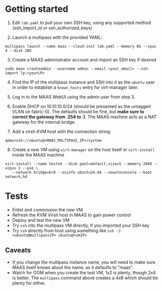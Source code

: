 # Getting started

1. Edit `lab.yaml` to pull your own SSH key, using any supported method (ssh_import_id or ssh_authorized_keys)

2. Launch a multipass with the provided YAML:
```
multipass launch --name maas --cloud-init lab.yaml --memory 8G --cpus 4 --disk 20G
```

3. Create a MAAS administrator account and import an SSH key if desired
```
sudo maas createadmin --username admin --email <your_email> --ssh-import lp:<yourLP>
```

4. Find the IP of the multipass instance and SSH into it as the `ubuntu` user in order to establish a `known_hosts` entry for virt-manager later.

5. Log in to the MAAS WebUI using the admin user from step 3.

6. Enable DHCP on 10.10.10.0/24 (should be presented as the untagged VLAN on fabric-0). The defaults should be fine, but **make sure to correct the gateway from .254 to .1.**
The MAAS machine acts as a NAT gateway for the internal bridge.

7. Add a virsh KVM host with the connection string:
```
qemu+ssh://ubuntu@<MAAS_MULTIPASS_IP>/system
```

8. Create a new VM using `virt-manager` on the host itself or `virt-install` inside the MAAS machine
```
virt-install --name testvm --disk pool=default,size=5 --memory 2048 --vcpus 2 --pxe \
   --network bridge=br0 --osinfo ubuntu24.04 --noautoconsole --boot network,hd
```

# Tests
* Enlist and commission the new VM
* Refresh the KVM Virsh host in MAAS to gain power control
* Deploy and test the new VM
* Try `ssh` into the multipass VM directly, if you imported your SSH key
* Try `ssh` directly from host using something like `ssh -J <ubuntu@multipassIP> ubuntu@<vmIP>` 

## Caveats
* If you change the multipass instance name, you will need to make sure MAAS itself knows about the name, as it defaults to "maas".
* Watch for OOM when you create the test VM, 1x2 is plenty, though 2x4 is better.  The `multipass` command above creates a 4x8 which should be plenty for either.
